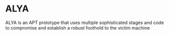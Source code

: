 # ALYA
ALYA is an APT prototype that uses multiple sophisticated stages and code to compromise and establish a robust foothold to the victim machine
